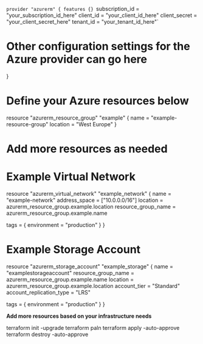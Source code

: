 `provider "azurerm" {
  features {}
  `subscription_id = "your_subscription_id_here"
  client_id       = "your_client_id_here"
  client_secret   = "your_client_secret_here"
  tenant_id       = "your_tenant_id_here"`
  # Other configuration settings for the Azure provider can go here
}

# Define your Azure resources below

resource "azurerm_resource_group" "example" {
  name     = "example-resource-group"
  location = "West Europe"
}

# Add more resources as needed

# Example Virtual Network
resource "azurerm_virtual_network" "example_network" {
  name                = "example-network"
  address_space       = ["10.0.0.0/16"]
  location            = azurerm_resource_group.example.location
  resource_group_name = azurerm_resource_group.example.name

  tags = {
    environment = "production"
  }
}

# Example Storage Account
resource "azurerm_storage_account" "example_storage" {
  name                     = "examplestorageaccount"
  resource_group_name      = azurerm_resource_group.example.name
  location                 = azurerm_resource_group.example.location
  account_tier             = "Standard"
  account_replication_type = "LRS"

  tags = {
    environment = "production"
  }
}

**Add more resources based on your infrastructure needs**


terraform init -upgrade
terraform paln
terraform apply -auto-approve
terraform destroy -auto-approve
